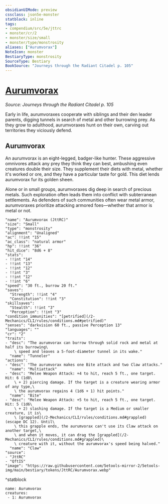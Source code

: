 ```yaml
---
obsidianUIMode: preview
cssclass: json5e-monster
statblock: inline
tags:
- compendium/src/5e/jttrc
- monster/cr/2
- monster/size/small
- monster/type/monstrosity
aliases: ["Aurumvorax"]
NoteIcon: monster
BestiaryType: monstrosity
SourceType: Bestiary
BookSource: "Journeys through the Radiant Citadel p. 105"
---
```

# [Aurumvorax](2-Mechanics/CLI/bestiary/monstrosity/aurumvorax-jttrc.md)
*Source: Journeys through the Radiant Citadel p. 105*  

Early in life, aurumvoraxes cooperate with siblings and their den leader parents, digging tunnels in search of metal and other burrowing prey. As they grow to adulthood, aurumvoraxes hunt on their own, carving out territories they viciously defend.

## Aurumvorax

An aurumvorax is an eight-legged, badger-like hunter. These aggressive omnivores attack any prey they think they can best, ambushing even creatures double their size. They supplement their diets with metal, whether it's worked or ore, and they have a particular taste for gold. This diet lends aurumvorax fur its golden sheen.

Alone or in small groups, aurumvoraxes dig deep in search of precious metals. Such exploration often leads them into conflict with subterranean settlements. As defenders of such communities often wear metal armor, aurumvoraxes prioritize attacking armored foes—whether that armor is metal or not.

```statblock
"name": "Aurumvorax (JttRC)"
"size": "Small"
"type": "monstrosity"
"alignment": "Unaligned"
"ac": !!int "15"
"ac_class": "natural armor"
"hp": !!int "36"
"hit_dice": "8d6 + 8"
"stats":
- !!int "14"
- !!int "13"
- !!int "12"
- !!int "3"
- !!int "12"
- !!int "6"
"speed": "30 ft., burrow 20 ft."
"saves":
  "Strength": !!int "4"
  "Constitution": !!int "3"
"skillsaves":
  "Stealth": !!int "3"
  "Perception": !!int "3"
"condition_immunities": "[petrified](/2-Mechanics/CLI/rules/conditions.md#petrified)"
"senses": "darkvision 60 ft., passive Perception 13"
"languages": ""
"cr": "2"
"traits":
- "desc": "The aurumvorax can burrow through solid rock and metal at half its burrowing\
    \ speed and leaves a 5-foot-diameter tunnel in its wake."
  "name": "Tunneler"
"actions":
- "desc": "The aurumvorax makes one Bite attack and two Claw attacks."
  "name": "Multiattack"
- "desc": "Melee Weapon Attack: +4 to hit, reach 5 ft., one target. Hit: 6 (1d8\
    \ + 2) piercing damage. If the target is a creature wearing armor of any type,\
    \ the aurumvorax regains 4 (1d6 + 1) hit points."
  "name": "Bite"
- "desc": "Melee Weapon Attack: +5 to hit, reach 5 ft., one target. Hit: 5 (1d6\
    \ + 2) slashing damage. If the target is a Medium or smaller creature, it is\
    \ [grappled](/2-Mechanics/CLI/rules/conditions.md#grappled) (escape DC 12). Until\
    \ this grapple ends, the aurumvorax can't use its Claw attack on another target,\
    \ and when it moves, it can drag the [grappled](/2-Mechanics/CLI/rules/conditions.md#grappled)\
    \ creature with it, without the aurumvorax's speed being halved."
  "name": "Claw"
"source":
- "JttRC"
- "QftIS"
"image": "https://raw.githubusercontent.com/5etools-mirror-2/5etools-img/main/bestiary/tokens/JttRC/Aurumvorax.webp"
```
^statblock

```encounter-table
name: Aurumvorax
creatures:
 - 1: Aurumvorax
```
